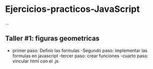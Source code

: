 # Ejercicios-practicos-JavaScript

...

##  Taller #1: figuras geometricas

- primer paso: Definir las formulas
-Segundo paso: implementar las formulas en javascript
-tercer paso: crear funciones
-cuarto paso: vincular html con el .js 
